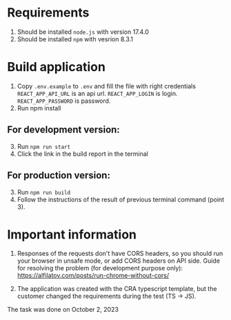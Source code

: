 # Requirements
1. Should be installed `node.js` with version 17.4.0
2. Should be installed `npm` with vesrion 8.3.1

# Build application
1. Copy `.env.example` to `.env` and fill the file with right credentials
    `REACT_APP_API_URL` is an api url.
    `REACT_APP_LOGIN` is login.
    `REACT_APP_PASSWORD` is password.
2. Run npm install

## For development version:
3. Run `npm run start`
4. Click the link in the build report in the terminal

## For production version:
3. Run `npm run build`
4. Follow the instructions of the result of previous terminal command (point 3).

# Important information
1. Responses of the requests don't have CORS headers, so you should run your browser in unsafe mode, or add CORS headers on API side.
Guide for resolving the problem (for development purpose only): https://alfilatov.com/posts/run-chrome-without-cors/

2. The application was created with the CRA typescript template, but the customer changed the requirements during the test (TS -> JS).

The task was done on October 2, 2023